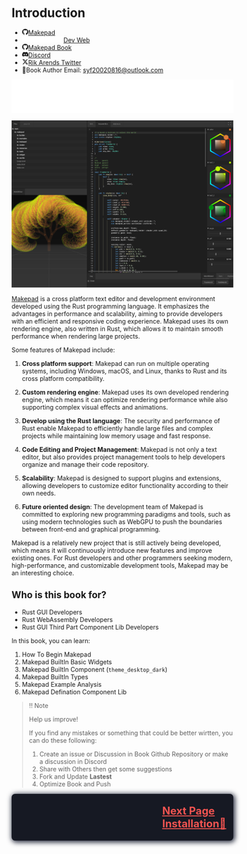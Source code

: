 # Introduction

- <svg aria-hidden="true" class="astro-wy4te6ga astro-c6vsoqas" width="14" height="14" viewBox="0 0 24 24" fill="currentColor" style="--sl-icon-size: 1em;"><path d="M12 .3a12 12 0 0 0-3.8 23.38c.6.12.83-.26.83-.57L9 21.07c-3.34.72-4.04-1.61-4.04-1.61-.55-1.39-1.34-1.76-1.34-1.76-1.08-.74.09-.73.09-.73 1.2.09 1.83 1.24 1.83 1.24 1.08 1.83 2.81 1.3 3.5 1 .1-.78.42-1.31.76-1.61-2.67-.3-5.47-1.33-5.47-5.93 0-1.31.47-2.38 1.24-3.22-.14-.3-.54-1.52.1-3.18 0 0 1-.32 3.3 1.23a11.5 11.5 0 0 1 6 0c2.28-1.55 3.29-1.23 3.29-1.23.64 1.66.24 2.88.12 3.18a4.65 4.65 0 0 1 1.23 3.22c0 4.61-2.8 5.63-5.48 5.92.42.36.81 1.1.81 2.22l-.01 3.29c0 .31.2.69.82.57A12 12 0 0 0 12 .3Z"></path></svg>[Makepad](https://github.com/makepad/makepad)
- <img src="../static/icons/logo_makepad.svg" style="height: 14px;" />[Dev Web](https://makepad.dev/)
- <svg aria-hidden="true" class="astro-wy4te6ga astro-c6vsoqas" width="14" height="14" viewBox="0 0 24 24" fill="currentColor" style="--sl-icon-size: 1em;"><path d="M12 .3a12 12 0 0 0-3.8 23.38c.6.12.83-.26.83-.57L9 21.07c-3.34.72-4.04-1.61-4.04-1.61-.55-1.39-1.34-1.76-1.34-1.76-1.08-.74.09-.73.09-.73 1.2.09 1.83 1.24 1.83 1.24 1.08 1.83 2.81 1.3 3.5 1 .1-.78.42-1.31.76-1.61-2.67-.3-5.47-1.33-5.47-5.93 0-1.31.47-2.38 1.24-3.22-.14-.3-.54-1.52.1-3.18 0 0 1-.32 3.3 1.23a11.5 11.5 0 0 1 6 0c2.28-1.55 3.29-1.23 3.29-1.23.64 1.66.24 2.88.12 3.18a4.65 4.65 0 0 1 1.23 3.22c0 4.61-2.8 5.63-5.48 5.92.42.36.81 1.1.81 2.22l-.01 3.29c0 .31.2.69.82.57A12 12 0 0 0 12 .3Z"></path></svg>[Makepad Book](https://github.com/palpus-rs/Gen-UI.github.io)
- <svg aria-hidden="true" class="astro-wy4te6ga astro-c6vsoqas" width="14" height="14" viewBox="0 0 24 24" fill="currentColor" style="--sl-icon-size: 1em;"><path d="M20.32 4.37a19.8 19.8 0 0 0-4.93-1.51 13.78 13.78 0 0 0-.64 1.28 18.27 18.27 0 0 0-5.5 0 12.64 12.64 0 0 0-.64-1.28h-.05A19.74 19.74 0 0 0 3.64 4.4 20.26 20.26 0 0 0 .11 18.09l.02.02a19.9 19.9 0 0 0 6.04 3.03l.04-.02a14.24 14.24 0 0 0 1.23-2.03.08.08 0 0 0-.05-.07 13.1 13.1 0 0 1-1.9-.92.08.08 0 0 1 .02-.1 10.2 10.2 0 0 0 .41-.31h.04a14.2 14.2 0 0 0 12.1 0l.04.01a9.63 9.63 0 0 0 .4.32.08.08 0 0 1-.03.1 12.29 12.29 0 0 1-1.9.91.08.08 0 0 0-.02.1 15.97 15.97 0 0 0 1.27 2.01h.04a19.84 19.84 0 0 0 6.03-3.05v-.03a20.12 20.12 0 0 0-3.57-13.69ZM8.02 15.33c-1.18 0-2.16-1.08-2.16-2.42 0-1.33.96-2.42 2.16-2.42 1.21 0 2.18 1.1 2.16 2.42 0 1.34-.96 2.42-2.16 2.42Zm7.97 0c-1.18 0-2.15-1.08-2.15-2.42 0-1.33.95-2.42 2.15-2.42 1.22 0 2.18 1.1 2.16 2.42 0 1.34-.94 2.42-2.16 2.42Z"></path></svg>[Discord](https://discord.gg/adqBRq7Ece)
- <svg aria-hidden="true" class="astro-wy4te6ga astro-c6vsoqas" width="14" height="14" viewBox="0 0 24 24" fill="currentColor" style="--sl-icon-size: 1em;"><path d="M 18.242188 2.25 L 21.554688 2.25 L 14.324219 10.507812 L 22.828125 21.75 L 16.171875 21.75 L 10.953125 14.933594 L 4.992188 21.75 L 1.679688 21.75 L 9.40625 12.914062 L 1.257812 2.25 L 8.082031 2.25 L 12.792969 8.480469 Z M 17.082031 19.773438 L 18.914062 19.773438 L 7.082031 4.125 L 5.113281 4.125 Z M 17.082031 19.773438 "></path></svg>[Rik Arends Twitter](https://fosstodon.org/@rikarends#)
- 📕Book Author Email: [syf20020816@outlook.com]()

![](../static/icons/logo_makepad.svg)


![](../static/makepad/introduction_shadow.png)

[Makepad](https://github.com/makepad/makepad) is a cross platform text editor and development environment developed using the Rust programming language. It emphasizes the advantages in performance and scalability, aiming to provide developers with an efficient and responsive coding experience. Makepad uses its own rendering engine, also written in Rust, which allows it to maintain smooth performance when rendering large projects.

Some features of Makepad include:

1. **Cross platform support**: Makepad can run on multiple operating systems, including Windows, macOS, and Linux, thanks to Rust and its cross platform compatibility.

2. **Custom rendering engine**: Makepad uses its own developed rendering engine, which means it can optimize rendering performance while also supporting complex visual effects and animations.

3. **Develop using the Rust language**: The security and performance of Rust enable Makepad to efficiently handle large files and complex projects while maintaining low memory usage and fast response.

4. **Code Editing and Project Management**: Makepad is not only a text editor, but also provides project management tools to help developers organize and manage their code repository.

5. **Scalability**: Makepad is designed to support plugins and extensions, allowing developers to customize editor functionality according to their own needs.

6. **Future oriented design**: The development team of Makepad is committed to exploring new programming paradigms and tools, such as using modern technologies such as WebGPU to push the boundaries between front-end and graphical programming.

Makepad is a relatively new project that is still actively being developed, which means it will continuously introduce new features and improve existing ones. For Rust developers and other programmers seeking modern, high-performance, and customizable development tools, Makepad may be an interesting choice.

## Who is this book for?

- Rust GUI Developers
- Rust WebAssembly Developers
- Rust GUI Third Part Component Lib Developers

In this book, you can learn:

1. How To Begin Makepad
2. Makepad BuiltIn Basic Widgets
3. Makepad BuiltIn Component (`theme_desktop_dark`)
4. Makepad BuiltIn Types
5. Makepad Example Analysis
6. Makepad Defination Component Lib

> ‼️ Note
> 
> Help us improve!
>
> If you find any mistakes or something that could be better wirtten, you can do these following:
>
> 1. Create an issue or Discussion in Book Github Repository or make a discussion in Discord
> 2. Share with Others then get some suggestions 
> 3. Fork and Update **Lastest** 
> 4. Optimize Book and Push

<a href="./installation.md" style="cursor: pointer;background-color: #161923; border: none; box-shadow: 2px 2px 12px 2px #282D3F;width: 100%;padding: 16px;box-sizing: border-box;border-radius: 8px;display: inline-block;color:#EF5350;">
<div style="display: flex;justify-content: end;flex-wrap: wrap;">
<!-- <div style="width:fit-content;font-size: 16px;font-weight:700;margin: 8px 0;"></div> -->
<div style="width:fit-content;font-size: 24px;font-weight:700;margin: 8px 0;">Next Page<br />Installation🔽</div>
</div>
</a>